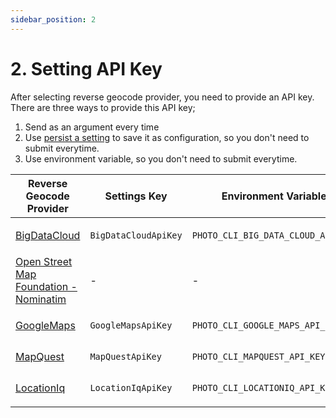 ```yaml
---
sidebar_position: 2
---
```


# 2. Setting API Key

After selecting reverse geocode provider, you need to provide an API key. There are three ways to provide this API key;

1. Send as an argument every time
2. Use [persist a setting](/docs/settings#setting-a-single-value) to save it as configuration, so you don't need to submit everytime.
3. Use environment variable, so you don't need to submit everytime.

| Reverse Geocode Provider                                                                         | Settings Key         | Environment Variable               | Argument                      |
|--------------------------------------------------------------------------------------------------|----------------------|------------------------------------|-------------------------------|
| [BigDataCloud](https://www.bigdatacloud.com/geocoding-apis/reverse-geocode-to-city-api/)         | `BigDataCloudApiKey` | `PHOTO_CLI_BIG_DATA_CLOUD_API_KEY` | `-b` or  `--bigdatacloud-key` |
| [Open Street Map Foundation - Nominatim](https://nominatim.org/release-docs/latest/api/Reverse/) | -                    | -                                  | -                             |
| [GoogleMaps](https://developers.google.com/maps/documentation/geocoding/overview/)               | `GoogleMapsApiKey`   | `PHOTO_CLI_GOOGLE_MAPS_API_KEY`    | `-k` or `--googlemaps-key`    |
| [MapQuest](https://developer.mapquest.com/documentation/open/nominatim-search/reverse/)          | `MapQuestApiKey`     | `PHOTO_CLI_MAPQUEST_API_KEY`       | `-u` or `--mapquest-key`      |
| [LocationIq](https://locationiq.com/sandbox/geocoding/reverse/)                                  | `LocationIqApiKey`   | `PHOTO_CLI_LOCATIONIQ_API_KEY`     | `-q` or `--locationiq-key`    |